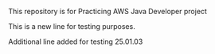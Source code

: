 This repository is for Practicing  AWS Java Developer project

This is a new line for testing purposes.

Additional line added for testing 25.01.03






